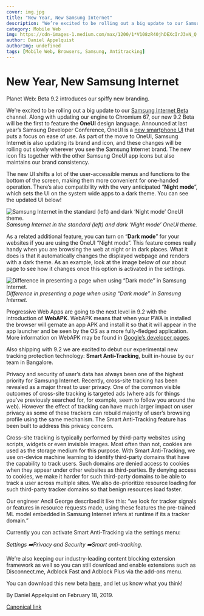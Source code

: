 ```yaml
---
cover: img.jpg
title: "New Year, New Samsung Internet"
description: "We’re excited to be rolling out a big update to our Samsung Internet Beta channel. Along with updating our engine to Chromium 67, our new 9.2 Beta will be the first to feature the OneUI design language. Announced at last year’s Samsung Developer Conference, OneUI is a new smartphone UI that puts a focus on ease of use. As part of the move to OneUI, Samsung Internet is also updating its brand and icon, and these changes will be rolling out slowly wherever you see the Samsung Internet brand. The new icon fits together with the other Samsung OneUI app icons but also maintains our brand consistency."
category: Mobile Web
img: https://cdn-images-1.medium.com/max/1200/1*V108zR40jhDEXcIrJ3xN_Q.jpeg
author: Daniel Appelquist
authorImg: undefined
tags: [Mobile Web, Browsers, Samsung, Antitracking]
---
```


# New Year, New Samsung Internet

Planet Web: Beta 9.2 introduces our spiffy new branding.

We’re excited to be rolling out a big update to our [Samsung Internet Beta](http://galaxy.store/internetbeta) channel. Along with updating our engine to Chromium 67, our new 9.2 Beta will be the first to feature the **OneUI** design language. Announced at last year’s Samsung Developer Conference, OneUI is a [new smartphone UI](https://www.samsung.com/global/galaxy/apps/one-ui/) that puts a focus on ease of use. As part of the move to OneUI, Samsung Internet is also updating its brand and icon, and these changes will be rolling out slowly wherever you see the Samsung Internet brand. The new icon fits together with the other Samsung OneUI app icons but also maintains our brand consistency.

The new UI shifts a lot of the user-accessible menus and functions to the bottom of the screen, making them more convenient for one-handed operation. There’s also compatibility with the very anticipated “**Night mode**”, which sets the UI on the system wide apps to a dark theme. You can see the updated UI below!

![Samsung Internet in the standard (left) and dark ‘Night mode’ OneUI theme.](https://cdn-images-1.medium.com/max/5968/1*aFzHq16pB99qZ-75gLHPww.jpeg)*Samsung Internet in the standard (left) and dark ‘Night mode’ OneUI theme.*

As a related additional feature, you can turn on “**Dark mode**” for your websites if you are using the OneUI “Night mode”. This feature comes really handy when you are browsing the web at night or in dark places. What it does is that it automatically changes the displayed webpage and renders with a dark theme. As an example, look at the image below of our about page to see how it changes once this option is activated in the settings.

![Difference in presenting a page when using “Dark mode” in Samsung Internet.](https://cdn-images-1.medium.com/max/5968/1*fAElQLTAfHTwyy3FMLoXEg.jpeg)*Difference in presenting a page when using “Dark mode” in Samsung Internet.*

Progressive Web Apps are going to the next level in 9.2 with the introduction of **WebAPK**. WebAPK means that when your PWA is installed the browser will gernate an app APK and install it so that it will appear in the app launcher and be seen by the OS as a more fully-fledged application. More information on WebAPK may be found in [Google’s developer pages](https://developers.google.com/web/fundamentals/integration/webapks).

Also shipping with 9.2 we are excited to debut our experimental new tracking protection technology: **Smart Anti-Tracking**, built in-house by our team in Bangalore.

Privacy and security of user’s data has always been one of the highest priority for Samsung Internet. Recently, cross-site tracking has been revealed as a major threat to user privacy. One of the common visible outcomes of cross-site tracking is targeted ads (where ads for things you’ve previously searched for, for example, seem to follow you around the web). However the effect of tracking can have much larger impact on user privacy as some of these trackers can rebuild majority of user’s browsing profile using the same mechanism. The Smart Anti-Tracking feature has been built to address this privacy concern.

Cross-site tracking is typically performed by third-party websites using scripts, widgets or even invisible images. Most often than not, cookies are used as the storage medium for this purpose. With Smart Anti-Tracking, we use on-device machine learning to identify third-party domains that have the capability to track users. Such domains are denied access to cookies when they appear under other websites as third-parties. By denying access to cookies, we make it harder for such third-party domains to be able to track a user across multiple sites. We also de-prioritize resource loading for such third-party tracker domains so that benign resources load faster.

Our engineer Ancil George described it like this: “we look for tracker signals or features in resource requests made, using these features the pre-trained ML model embedded in Samsung Internet infers at runtime if its a tracker domain.”

Currently you can activate Smart Anti-Tracking via the settings menu:

*Settings *➡️*Privacy and Security *➡️*Smart anti-tracking.*

We’re also keeping our industry-leading content blocking extension framework as well so you can still download and enable extensions such as Disconnect.me, Adblock Fast and Adblock Plus via the add-ons menu.

You can download this new beta [here,](http://galaxy.stire/internetbeta) and let us know what you think!



By Daniel Appelquist on February 18, 2019.

[Canonical link](https://medium.com/samsung-internet-dev/new-year-new-samsung-internet-b74f282e4429)
